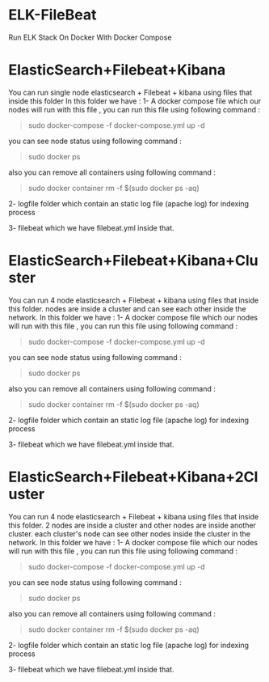 # ELK-FileBeat
Run ELK Stack On Docker With Docker Compose 

# ElasticSearch+Filebeat+Kibana
You can run single node elasticsearch + Filebeat + kibana using files that inside this folder
In this folder we have : 
1- A docker compose file which our nodes will run with this file , you can run this file using following command : 


 > sudo docker-compose -f docker-compose.yml up -d


you can see node status using following command : 


> sudo docker ps


also you can remove all containers using following command :


> sudo docker container rm -f $(sudo docker ps -aq)


2- logfile folder which contain an static log file (apache log) for indexing process

3- filebeat which we have filebeat.yml inside that.

# ElasticSearch+Filebeat+Kibana+Cluster
You can run 4 node elasticsearch + Filebeat + kibana using files that inside this folder. nodes are inside a cluster and can see each other inside the network.
In this folder we have : 
1- A docker compose file which our nodes will run with this file , you can run this file using following command : 


> sudo docker-compose -f docker-compose.yml up -d


you can see node status using following command : 


> sudo docker ps


also you can remove all containers using following command :


> sudo docker container rm -f $(sudo docker ps -aq)


2- logfile folder which contain an static log file (apache log) for indexing process

3- filebeat which we have filebeat.yml inside that.

# ElasticSearch+Filebeat+Kibana+2Cluster
You can run 4 node elasticsearch + Filebeat + kibana using files that inside this folder. 2 nodes are inside a cluster and other nodes are inside another cluster. each cluster's node can see other nodes inside the cluster in the network.
In this folder we have : 
1- A docker compose file which our nodes will run with this file , you can run this file using following command : 


> sudo docker-compose -f docker-compose.yml up -d


you can see node status using following command : 


> sudo docker ps


also you can remove all containers using following command :


> sudo docker container rm -f $(sudo docker ps -aq)


2- logfile folder which contain an static log file (apache log) for indexing process

3- filebeat which we have filebeat.yml inside that.

